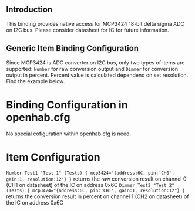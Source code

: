## Introduction
This binding provides native access for MCP3424 18-bit delta sigma ADC
on I2C bus. Please consider datasheet for IC for future information.

## Generic Item Binding Configuration
Since MCP3424 is ADC converter on I2C bus, only two types of items are supported:
`Number` for raw conversion output and `Dimmer` for conversion output in percent.
Percent value is calculated dependend on set resolution. Find the example below.

# Binding Configuration in openhab.cfg
No special cofiguration within openhab.cfg is need.

# Item Configuration
`Number Test1 "Test 1" (Tests) { mcp3424="{address:6C, pin:'CH0', gain:1, resolution:12"} }`
returns the raw conversion result on channel 0 (CH1 on datasheet) of the IC on address 0x6C
`Dimmer Test2 "Test 2" (Tests) { mcp3424="{address:6C, pin:'CH1', gain:1, resolution:12"} }`
returns the conversion result in percent on channel 1 (CH2 on datasheet) of the IC on address 0x6C
